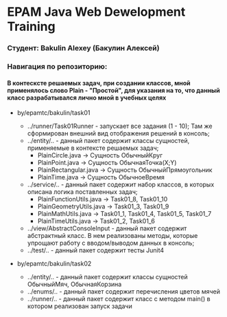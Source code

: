 # EPAM Java Web Dewelopment Training
### Студент: Bakulin Alexey (Бакулин Алексей)
### Навигация по репозиторию:
#### В контесксте решаемых задач, при создании классов, мной применялось слово Plain - "Простой", для указания на то, что данный класс разрабатывался лично мной в учебных целях
* by/epamtc/bakulin/task01
    * ../runner/Task01Runner - запускает все задания (1 - 10); Там же сформирован внешний вид отображения решений в консоль;
    * ../entity/.. - данный пакет содержит классы сущностей, применяемые в контексте решаемых задач;
      * PlainCircle.java -> Сущность ОбычныйКруг
      * PlainPoint.java -> Сущность ОбычнаяТочка(X;Y)
      * PlainRectangular.java -> Сущность ОбычныйПрямоугольник
      * PlainTime.java -> Сущность ОбычноеВремя
    * ../service/.. - данный пакет содержит набор классов, в которых описана логика поставленных задач;
      * PlainFunctionUtils.java -> Task01_8, Task01_10
      * PlainGeometryUtils.java -> Task01_3, Task01_9
      * PlainMathUtils.java -> Task01_1, Task01_4, Task01_5, Task01_7
      * PlainTimeUtils.java -> Task01_2, Task01_6
    * ../view/AbstractConsoleInput - данный пакет содержит абстрактный класс. В нем реализованы методы, которые упрощают работу с вводом/выводом данных в консоль;
    * ../test/.. - данный пакет содержит тесты Junit4

* by/epamtc/bakulin/task02
    * ../entity/.. - данный пакет содержит классы сущностей ОбычныйМяч, ОбычнаяКорзина
    * ../enums/.. - данный пакет содержит перечисления цветов мячей
    * ../runner/.. - данный пакет содержит класс с методом main() в котором реализован запуск задачи